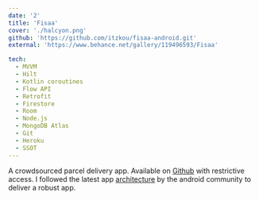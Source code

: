 ```yaml
---
date: '2'
title: 'Fisaa'
cover: './halcyon.png'
github: 'https://github.com/itzkou/fisaa-android.git'
external: 'https://www.behance.net/gallery/119496593/Fisaa'

tech:
  - MVVM
  - Hilt
  - Kotlin coroutines
  - Flow API
  - Retrofit
  - Firestore
  - Room
  - Node.js
  - MongoDB Atlas
  - Git
  - Heroku
  - SSOT
---
```


A crowdsourced parcel delivery app. Available on [Github](https://marketplace.visualstudio.com/items?itemName=brittanychiang.halcyon-vscode) with restrictive access. I followed the latest app [architecture](https://developer.android.com/jetpack/guide?gclid=CjwKCAjwtfqKBhBoEiwAZuesiNXLlabBqVNWOM5x1OP5pTUMhVin_D6mxOpnrKbtKysXBSQRrAevyBoCByMQAvD_BwE&gclsrc=aw.ds) by the android community to deliver a robust app.
